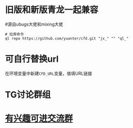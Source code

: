 # 旧版和新版青龙一起兼容
#源自ubugs大佬和mixing大佬
```
# 拉库命令
ql repo https://github.com/yuanter/cfd.git "jx_" "" "ql_"
```

# 可自行替换url
在环境变量中新建```CFD_URL```变量，值填URL链接



# TG讨论群组
# [有兴趣可进交流群](https://t.me/jd_cookie "有兴趣可进交流群")  
